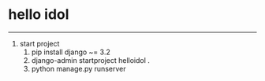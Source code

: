 # hello idol


---
1. start project
   1. pip install django ~= 3.2
   2. django-admin startproject helloidol .
   3. python manage.py runserver